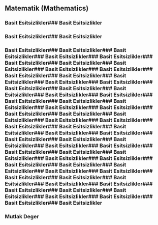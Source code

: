   ## Matematik (Mathematics)



### Basit Esitsizlikler### Basit Esitsizlikler
### Basit Esitsizlikler### Basit Esitsizlikler
### Basit Esitsizlikler### Basit Esitsizlikler### Basit Esitsizlikler### Basit Esitsizlikler### Basit Esitsizlikler### Basit Esitsizlikler### Basit Esitsizlikler### Basit Esitsizlikler### Basit Esitsizlikler### Basit Esitsizlikler### Basit Esitsizlikler### Basit Esitsizlikler### Basit Esitsizlikler### Basit Esitsizlikler### Basit Esitsizlikler### Basit Esitsizlikler### Basit Esitsizlikler### Basit Esitsizlikler### Basit Esitsizlikler### Basit Esitsizlikler### Basit Esitsizlikler### Basit Esitsizlikler### Basit Esitsizlikler### Basit Esitsizlikler### Basit Esitsizlikler### Basit Esitsizlikler### Basit Esitsizlikler### Basit Esitsizlikler### Basit Esitsizlikler### Basit Esitsizlikler### Basit Esitsizlikler### Basit Esitsizlikler### Basit Esitsizlikler### Basit Esitsizlikler### Basit Esitsizlikler### Basit Esitsizlikler### Basit Esitsizlikler### Basit Esitsizlikler### Basit Esitsizlikler### Basit Esitsizlikler### Basit Esitsizlikler### Basit Esitsizlikler### Basit Esitsizlikler### Basit Esitsizlikler### Basit Esitsizlikler### Basit Esitsizlikler### Basit Esitsizlikler### Basit Esitsizlikler### Basit Esitsizlikler### Basit Esitsizlikler### Basit Esitsizlikler### Basit Esitsizlikler### Basit Esitsizlikler### Basit Esitsizlikler### Basit Esitsizlikler### Basit Esitsizlikler### Basit Esitsizlikler### Basit Esitsizlikler### Basit Esitsizlikler### Basit Esitsizlikler### Basit Esitsizlikler### Basit Esitsizlikler

### Mutlak Deger

 
 


